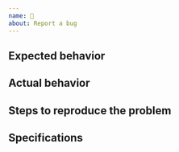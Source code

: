 ```yaml
---
name: 🚨
about: Report a bug
---
```


## Expected behavior

<!-- *Required* -->

## Actual behavior

<!-- *Required* -->

## Steps to reproduce the problem

<!-- *Required*: list in details the steps to reproduce the behavior -->

## Specifications

<!-- *Required*: list your local specifications (platform, version, subsystem, etc.) -->
